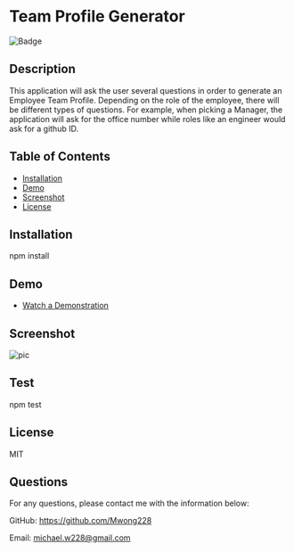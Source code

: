 
# Team Profile Generator

![Badge](https://img.shields.io/badge/license-MIT-blue)

## Description
This application will ask the user several questions in order to generate an Employee Team Profile. Depending on the role of the employee, there will be different types of questions. For example, when picking a Manager, the application will ask for the office number while roles like an engineer would ask for a github ID. 

## Table of Contents
* [Installation](#installation)
* [Demo](#demo)
* [Screenshot](#screenshot)
* [License](#license)

## Installation
npm install 

## Demo
* [Watch a Demonstration](https://drive.google.com/file/d/1PcpRY2ldx-SXMHe1RdvggdEY5FZllYAR/view)

## Screenshot
![pic](https://i.gyazo.com/1d2b439f26185f136360a8b839f3a6dd.png)

## Test
npm test

## License
MIT

## Questions
For any questions, please contact me with the information below:


GitHub: https://github.com/Mwong228


Email: michael.w228@gmail.com
